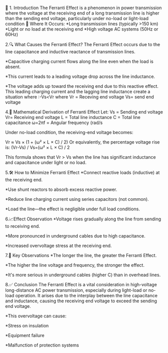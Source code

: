 🧭 1. Introduction
The Ferranti Effect is a phenomenon in power transmission where the voltage at the receiving end of a long transmission line is higher than the sending end voltage, particularly under no-load or light-load condition
📌 Where It Occurs:
*Long transmission lines (typically >150 km)
*Light or no load at the receiving end
*High voltage AC systems (50Hz or 60Hz) 

2.🔍 What Causes the Ferranti Effect?
The Ferranti Effect occurs due to the line capacitance and inductive reactance of transmission lines.

*Capacitive charging current flows along the line even when the load is absent.

*This current leads to a leading voltage drop across the line inductance.

*The voltage adds up toward the receiving end due to this reactive effect.
This leading charging current and the lagging line inductance create a situation where :-Vs<Vr
where
       Vr = Receving end voltage
       Vs= send end voltage

4.🧮 Mathematical Derivation of Ferranti Effect
Let:​
Vs  = Sending end voltage
​Vr= Receiving end voltage
L = Total line inductance
C = Total line capacitance
ω=2πf = Angular frequency (rad/s

Under no-load condition, the receiving-end voltage becomes:

Vr ≈ Vs × (1 + (ω² × L × C) / 2)
Or equivalently, the percentage voltage rise is:
(Vr-Vs) / Vs=(ω² × L × C) / 2

This formula shows that Vr > Vs when the line has significant inductance and capacitance under light or no load. 

5.🛠️ How to Minimize Ferranti Effect
*Connect reactive loads (inductive) at the receiving end.

*Use shunt reactors to absorb excess reactive power.

*Reduce line charging current using series capacitors (not common).

*Load the line—the effect is negligible under full load conditions.

6.📈Effect Observation
*Voltage rises gradually along the line from sending to receiving end.

*More pronounced in underground cables due to high capacitance.

*Increased overvoltage stress at the receiving end.

7.📌 Key Observations
*The longer the line, the greater the Ferranti Effect.

*The higher the line voltage and frequency, the stronger the effect.

*It's more serious in underground cables (higher C) than in overhead lines.

8.✅ Conclusion
The Ferranti Effect is a vital consideration in high-voltage long-distance AC power transmission, especially during light-load or no-load operation. It arises due to the interplay between the line capacitance and inductance, causing the receiving end voltage to exceed the sending end voltage.

*This overvoltage can cause:

*Stress on insulation

*Equipment failure

*Malfunction of protection systems



